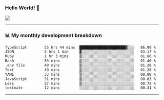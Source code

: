 ### Hello World! 👋

<a>
  <img align="center" src="https://github-readme-stats.vercel.app/api?username=megatunger&count_private=true&include_all_commits=true&bg_color=30,56CCF2,2F80ED&title_color=fff&text_color=fff" />
</a>

------
### 📊 My monthly development breakdown

<!--START_SECTION:waka-->

```txt
TypeScript        55 hrs 44 mins  █████████████████████▓░░░   86.99 %
JSON              2 hrs 1 min     ▓░░░░░░░░░░░░░░░░░░░░░░░░   03.17 %
Ruby              1 hr 3 mins     ▒░░░░░░░░░░░░░░░░░░░░░░░░   01.66 %
Bash              53 mins         ▒░░░░░░░░░░░░░░░░░░░░░░░░   01.40 %
.env file         49 mins         ▒░░░░░░░░░░░░░░░░░░░░░░░░   01.28 %
Text              49 mins         ▒░░░░░░░░░░░░░░░░░░░░░░░░   01.28 %
YAML              33 mins         ▒░░░░░░░░░░░░░░░░░░░░░░░░   00.88 %
JavaScript        31 mins         ▒░░░░░░░░░░░░░░░░░░░░░░░░   00.83 %
Less              27 mins         ▒░░░░░░░░░░░░░░░░░░░░░░░░   00.72 %
textmate          12 mins         ░░░░░░░░░░░░░░░░░░░░░░░░░   00.31 %
```

<!--END_SECTION:waka-->

------
